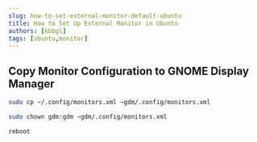 ```yaml
---
slug: how-to-set-external-monitor-default-ubuntu
title: How to Set Up External Monitor in Ubuntu
authors: [kbbgl]
tags: [ubuntu,monitor]
---
```


## Copy Monitor Configuration to GNOME Display Manager

```bash
sudo cp ~/.config/monitors.xml ~gdm/.config/monitors.xml

sudo chown gdm:gdm ~gdm/.config/monitors.xml

reboot
```
